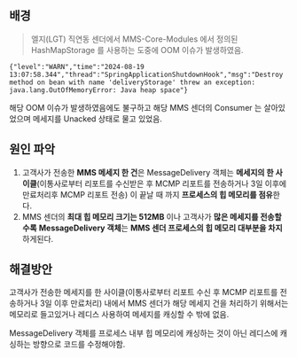 
## 배경

> 엘지(LGT) 직연동 센더에서 MMS-Core-Modules 에서 정의된 HashMapStorage 를 사용하는 도중에  OOM 이슈가 발생하였음.

```log
{"level":"WARN","time":"2024-08-19 13:07:58.344","thread":"SpringApplicationShutdownHook","msg":"Destroy method on bean with name 'deliveryStorage' threw an exception: java.lang.OutOfMemoryError: Java heap space"}
```

해당 OOM 이슈가 발생하였음에도 불구하고 해당 MMS 센더의 Consumer 는 살아있었으며 메세지를 Unacked 상태로 물고 있었음.


## 원인 파악

1. 고객사가 전송한 **MMS 메세지 한 건**은 MessageDelivery 객체는 **메세지의 한 사이클**(이통사로부터 리포트를 수신받은 후 MCMP 리포트를 전송하거나 3일 이후에 만료처리후 MCMP 리포트 전송) 이 끝날 때 까지 **프로세스의 힙 메모리를 점유**한다.
2. MMS 센더의 **최대 힙 메모리 크기는 512MB** 이나 고객사가 **많은 메세지를 전송할 수록** **MessageDelivery 객체**는 **MMS 센더 프로세스의 힙 메모리 대부분을 차지**하게된다.

## 해결방안

고객사가 전송한 메세지를 한 사이클(이통사로부터 리포트 수신 후 MCMP 리포트를 전송하거나 3일 이후 만료처리) 내에서 MMS 센더가 해당 메세지 건을 처리하기 위해서는 메모리로 들고있거나 레디스 사용하여 메세지를 캐싱할 수 밖에 없음.

MessageDelivery 객체를 프로세스 내부 힙 메모리에 캐싱하는 것이 아닌 레디스에 캐싱하는 방향으로 코드를 수정해야함.